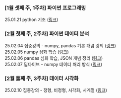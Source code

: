 ### [1월 셋째 주, 1주차] 파이썬 프로그래밍
25.01.21 python 기초 ([링크](./Folder/Jan/2025-01-21.md))


### [2월 첫째 주, 2주차] 파이썬 데이터 분석 
25.02.04 집중강의 - numpy, pandas 기본 개념 강의 ([링크](./Folder/Feb/2025-02-04.md)) <br>
25.02.05 numpy 심화 학습 ([링크](./Folder/Feb/2025-02-05.md)) <br>
25.02.06 pandas 심화 학습, JSON 개념 정리 ([링크](./Folder/Feb/2025-02-06.md)) <br>
25.02.07 딥다이브 - numpy 데이터 처리 방식 ([링크](./Folder/Feb/2025-02-07.md)) <br>

### [2월 둘째 주, 3주차] 데이터 시각화
25.02.10 집중강의 -  정형, 비정형, 시각화, 시계열 ([링크](./Folder/Feb/2025-02-10.md)) <br>
